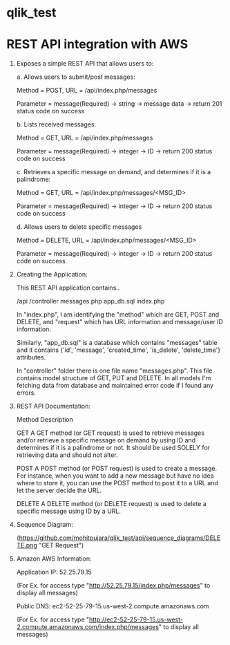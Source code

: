 # qlik_test
# REST API integration with AWS

1. Exposes a simple REST API that allows users to:

	a. Allows users to submit/post messages:
	
	Method = POST, URL = /api/index.php/messages
	
	Parameter = message(Required) -> string -> message data -> return 201 status code on success

	
	b. Lists received messages:
	
	Method = GET, URL = /api/index.php/messages
	
	Parameter = message(Required) -> integer -> ID -> return 200 status code on success
	
	
	c. Retrieves a specific message on demand, and determines if it is a palindrome:
	
	Method = GET, URL = /api/index.php/messages/<MSG_ID>
	
	Parameter = message(Required) -> integer -> ID -> return 200 status code on success
	
	
	d. Allows users to delete specific messages
	
	Method = DELETE, URL = /api/index.php/messages/<MSG_ID>
	
	Parameter = message(Required) -> integer -> ID -> return 200 status code on success
	
2. Creating the Application:

	This REST API application contains..
	
	/api
		/controller
			messages.php
		app_db.sql
		index.php
		
	In "index.php", I am identifying the "method" which are GET, POST and DELETE, and "request" which has URL information and message/user ID information.
	
	Similarly, "app_db.sql" is a database which contains "messages" table and it contains {'id', 'message', 'created_time', 'is_delete', 'delete_time'} attributes.
	
	In "controller" folder there is one file name "messages.php". This file contains model structure of GET, PUT and DELETE. In all models I'm fetching data from database and maintained error code if I found any errors.

	
3. REST API Documentation:

	Method			Description
	
	GET				A GET method (or GET request) is used to retrieve messages and/or retrieve a specific message on demand by using ID and determines if it is a palindrome or not. It should be used SOLELY for retrieving data and should not alter.

	POST			A POST method (or POST request) is used to create a message. For instance, when you want to add a new message but have no idea where to store it, you can use the POST method to post it to a URL and let the server decide the URL.

	DELETE			A DELETE method (or DELETE request) is used to delete a specific message using ID by a URL.
	
4. Sequence Diagram:

	(https://github.com/mohitpujara/qlik_test/api/sequence_diagrams/DELETE.png "GET Request")

5. Amazon AWS Information:

	Application IP: 52.25.79.15
	
	(For Ex. for access type "http://52.25.79.15/index.php/messages" to display all messages)
	
	Public DNS: ec2-52-25-79-15.us-west-2.compute.amazonaws.com
	
	(For Ex. for access type "http://ec2-52-25-79-15.us-west-2.compute.amazonaws.com/index.php/messages" to display all messages)
